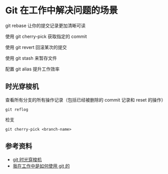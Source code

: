 # Git 在工作中解决问题的场景



git rebase 让你的提交记录更加清晰可读

使用 git cherry-pick 获取指定的 commit

使用 git revert 回滚某次的提交

使用 git stash 来暂存文件

配置 git alias 提升工作效率









## 时光穿梭机

查看所有分支的所有操作记录（包括已经被删除的 commit 记录和 reset 的操作）

```shell
git reflog
```

检支

```shell
git cherry-pick <branch-name>
```





## 参考资料

-   [git 时光穿梭机](https://github.com/airuikun/blog/issues/5)
-   [我在工作中是如何使用 git 的](https://juejin.cn/post/6974184935804534815#heading-6)
